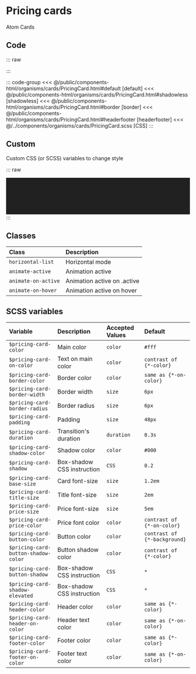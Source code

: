 # Pricing cards
<Badge type="tip">Atom</Badge> <Badge type="info">Cards</Badge>

## Code

::: raw
<div class="dev-section with-restrictions">
    <!--@include: ../../public/components-html/organisms/cards/PricingCard.html -->
</div>
:::

::: code-group
<<< @/public/components-html/organisms/cards/PricingCard.html#default [default]
<<< @/public/components-html/organisms/cards/PricingCard.html#shadowless [shadowless]
<<< @/public/components-html/organisms/cards/PricingCard.html#border [border]
<<< @/public/components-html/organisms/cards/PricingCard.html#headerfooter [headerfooter]
<<< @/../components/organisms/cards/PricingCard.scss [CSS]
:::

## Custom
Custom CSS (or SCSS) variables to change style

::: raw
<div class="dev-section with-restrictions" style="background: #212121; padding: 50px; background-image: url(https://www.virtual-room.com/app/themes/virtual-room/build/images/bg-pattern.jpg);">
    <!--@include: ../../public/components-html/organisms/cards/PricingCard-alternate.html -->
</div>
:::

## Classes

| Class               | Description                 |
|:--------------------|:----------------------------|
| `horizontal-list`   | Horizontal mode             |
| `animate-active`    | Animation active            |
| `animate-on-active` | Animation active on .active |
| `animate-on-hover`  | Animation active on hover   |

## SCSS variables

| Variable                            | Description                | Accepted Values | Default                      |
|:------------------------------------|:---------------------------|:----------------|:-----------------------------|
| `$pricing-card-color`               | Main color                 | `color`         | `#fff`                       |
| `$pricing-card-on-color`            | Text on main color         | `color`         | `contrast of {*-color}`      |
| `$pricing-card-border-color`        | Border color               | `color`         | `same as {*-on-color}`       |
| `$pricing-card-border-width`        | Border width               | `size`          | `6px`                        |
| `$pricing-card-border-radius`       | Border radius              | `size`          | `6px`                        |
| `$pricing-card-padding`             | Padding                    | `size`          | `48px`                       |
| `$pricing-card-duration`            | Transition's duration      | `duration`      | `0.3s`                       |
| `$pricing-card-shadow-color`        | Shadow color               | `color`         | `#000`                       |
| `$pricing-card-shadow`              | Box-shadow CSS instruction | `CSS`           | `0.2`                        |
| `$pricing-card-base-size`           | Card font-size             | `size`          | `1.2em`                      |
| `$pricing-card-title-size`          | Title font-size            | `size`          | `2em`                        |
| `$pricing-card-price-size`          | Price font-size            | `size`          | `5em`                        |
| `$pricing-card-price-color`         | Price font color           | `color`         | `contrast of {*-on-color}`   |
| `$pricing-card-button-color`        | Button color               | `color`         | `contrast of {*-background}` |
| `$pricing-card-button-shadow-color` | Button shadow color        | `color`         | `contrast of {*-color}`      |
| `$pricing-card-button-shadow`       | Box-shadow CSS instruction | `CSS`           | `*`                          |
| `$pricing-card-shadow-elevated`     | Box-shadow CSS instruction | `CSS`           | `*`                          |
| `$pricing-card-header-color`        | Header color               | `color`         | `same as {*-color}`          |
| `$pricing-card-header-on-color`     | Header text color          | `color`         | `same as {*-on-color}`       |
| `$pricing-card-footer-color`        | Footer color               | `color`         | `same as {*-color}`          |
| `$pricing-card-footer-on-color`     | Footer text color          | `color`         | `same as {*-on-color}`       |

<style lang="scss">
@import "docs/theme.scss";

$pricing-card-on-color: $primary-color; 
$pricing-card-price-color: $secondary-color; 
$pricing-card-button-color: #fff;


@import "components/organisms/cards/PricingCard.scss";


// alternate test in the same page trick
$scss-library-prefix: "alternate-";
$pricing-card-color: transparent; 
$pricing-card-price-color: $secondary-color;
$pricing-card-button-background: transparent;

$pricing-card-footer-color: #fff;
$pricing-card-footer-on-color: rgba($primary-color, 0.2);
$pricing-card-header-color: #fff;
$pricing-card-header-on-color: rgba($primary-color, 0.2);

$pricing-card-shadow-color: $primary-color;
$pricing-card-button-shadow-color: $primary-color;
// re-calc
$pricing-card-shadow:
        0 2px 4px -1px rgba($pricing-card-shadow-color, .2),
        0 4px 5px 0 rgba($pricing-card-shadow-color, .14),
        0 1px 10px 0 rgba($pricing-card-shadow-color, .12);
$pricing-card-shadow-elevated:
        0px 11px 15px -7px rgba($pricing-card-shadow-color, 0.2),
        0px 24px 38px 3px rgba($pricing-card-shadow-color, 0.14),
        0px 9px 46px 8px rgba($pricing-card-shadow-color, 0.12);
$pricing-card-button-shadow:
        0 2px 4px -1px rgba($pricing-card-button-shadow-color, .2),
        0 4px 5px 0 rgba($pricing-card-button-shadow-color, .14),
        0 1px 10px 0 rgba($pricing-card-button-shadow-color, .12);

@import "components/organisms/cards/PricingCard.scss";
</style>